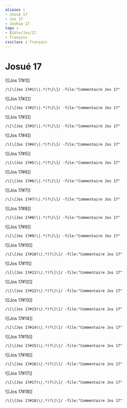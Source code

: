 ```yaml
---
aliases : 
- Josué 17
- Jos 17
- Joshua 17
tags : 
- Bible/Jos/17
- français
cssclass : français
---
```


# Josué 17

![[Jos 17#1]]

```query
/\[\[Jos 17#1(\|.*)?\]\]/ -file:"Commentaire Jos 17"
```

![[Jos 17#2]]

```query
/\[\[Jos 17#2(\|.*)?\]\]/ -file:"Commentaire Jos 17"
```

![[Jos 17#3]]

```query
/\[\[Jos 17#3(\|.*)?\]\]/ -file:"Commentaire Jos 17"
```

![[Jos 17#4]]

```query
/\[\[Jos 17#4(\|.*)?\]\]/ -file:"Commentaire Jos 17"
```

![[Jos 17#5]]

```query
/\[\[Jos 17#5(\|.*)?\]\]/ -file:"Commentaire Jos 17"
```

![[Jos 17#6]]

```query
/\[\[Jos 17#6(\|.*)?\]\]/ -file:"Commentaire Jos 17"
```

![[Jos 17#7]]

```query
/\[\[Jos 17#7(\|.*)?\]\]/ -file:"Commentaire Jos 17"
```

![[Jos 17#8]]

```query
/\[\[Jos 17#8(\|.*)?\]\]/ -file:"Commentaire Jos 17"
```

![[Jos 17#9]]

```query
/\[\[Jos 17#9(\|.*)?\]\]/ -file:"Commentaire Jos 17"
```

![[Jos 17#10]]

```query
/\[\[Jos 17#10(\|.*)?\]\]/ -file:"Commentaire Jos 17"
```

![[Jos 17#11]]

```query
/\[\[Jos 17#11(\|.*)?\]\]/ -file:"Commentaire Jos 17"
```

![[Jos 17#12]]

```query
/\[\[Jos 17#12(\|.*)?\]\]/ -file:"Commentaire Jos 17"
```

![[Jos 17#13]]

```query
/\[\[Jos 17#13(\|.*)?\]\]/ -file:"Commentaire Jos 17"
```

![[Jos 17#14]]

```query
/\[\[Jos 17#14(\|.*)?\]\]/ -file:"Commentaire Jos 17"
```

![[Jos 17#15]]

```query
/\[\[Jos 17#15(\|.*)?\]\]/ -file:"Commentaire Jos 17"
```

![[Jos 17#16]]

```query
/\[\[Jos 17#16(\|.*)?\]\]/ -file:"Commentaire Jos 17"
```

![[Jos 17#17]]

```query
/\[\[Jos 17#17(\|.*)?\]\]/ -file:"Commentaire Jos 17"
```

![[Jos 17#18]]

```query
/\[\[Jos 17#18(\|.*)?\]\]/ -file:"Commentaire Jos 17"
```

